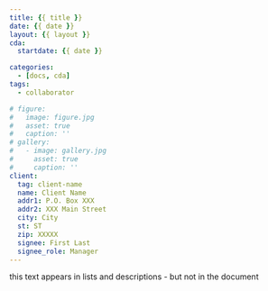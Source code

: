 ```yaml
---
title: {{ title }}
date: {{ date }}
layout: {{ layout }}
cda:
  startdate: {{ date }}

categories:
  - [docs, cda]
tags:
  - collaborator

# figure:
#   image: figure.jpg
#   asset: true
#   caption: ''
# gallery:
#   - image: gallery.jpg
#     asset: true
#     caption: ''
client:
  tag: client-name
  name: Client Name
  addr1: P.O. Box XXX
  addr2: XXX Main Street
  city: City
  st: ST
  zip: XXXXX
  signee: First Last
  signee_role: Manager
---
```


this text appears in lists and descriptions - but not in the document

<!-- more -->
